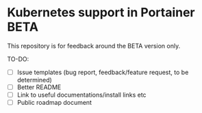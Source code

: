 # Kubernetes support in Portainer BETA

This repository is for feedback around the BETA version only.

TO-DO:

- [ ] Issue templates (bug report, feedback/feature request, to be determined)
- [ ] Better README
- [ ] Link to useful documentations/install links etc
- [ ] Public roadmap document
